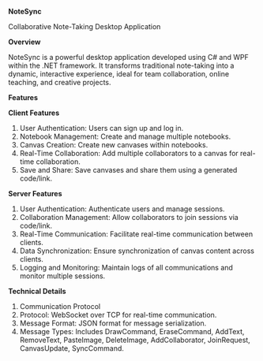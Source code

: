 **NoteSync**

Collaborative Note-Taking Desktop Application

**Overview**

NoteSync is a powerful desktop application developed using C# and WPF within the .NET framework. It transforms traditional note-taking into a dynamic, interactive experience, ideal for team collaboration, online teaching, and creative projects.

**Features**

**Client Features**

1. User Authentication: Users can sign up and log in.
2. Notebook Management: Create and manage multiple notebooks.
3. Canvas Creation: Create new canvases within notebooks.
4. Real-Time Collaboration: Add multiple collaborators to a canvas for real-time collaboration.
5. Save and Share: Save canvases and share them using a generated code/link.
   
**Server Features**

1. User Authentication: Authenticate users and manage sessions.
2. Collaboration Management: Allow collaborators to join sessions via code/link.
3. Real-Time Communication: Facilitate real-time communication between clients.
4. Data Synchronization: Ensure synchronization of canvas content across clients.
5. Logging and Monitoring: Maintain logs of all communications and monitor multiple sessions.
   
**Technical Details**

1. Communication Protocol
2. Protocol: WebSocket over TCP for real-time communication.
3. Message Format: JSON format for message serialization.
4. Message Types: Includes DrawCommand, EraseCommand, AddText, RemoveText, PasteImage, DeleteImage, AddCollaborator, JoinRequest, CanvasUpdate, SyncCommand.

